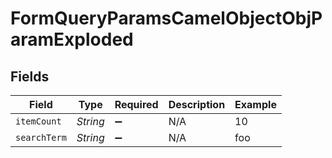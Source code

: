 # FormQueryParamsCamelObjectObjParamExploded


## Fields

| Field              | Type               | Required           | Description        | Example            |
| ------------------ | ------------------ | ------------------ | ------------------ | ------------------ |
| `itemCount`        | *String*           | :heavy_minus_sign: | N/A                | 10                 |
| `searchTerm`       | *String*           | :heavy_minus_sign: | N/A                | foo                |
